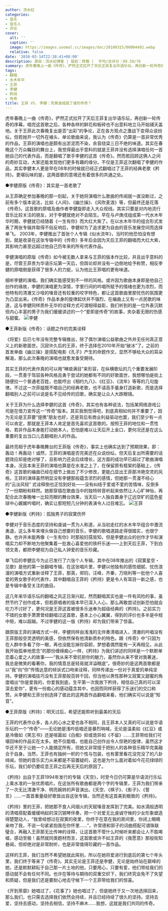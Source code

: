 ```yaml
---
author: 流水纪
categories:
- 音乐
- 音乐人
- 评论
cover:
  alt: ''
  caption: ''
  image: https://images.soomal.cc/images/doc/20100315/00004492.webp
  relative: false
date: '2010-03-14T22:38:41+08:00'
description: 源自：流水纪博客 | 版权：转载 |  平均/总评分：09.50/76
summary: 虎年春晚上一曲《传奇》，俨然正式拉开了天后王菲复出华语乐坛，再创新一轮传奇的序幕。唱完这首歌之后，各种各样的鲜花和板砖也不出意料地立马开始铺天盖地。关于王菲此次春晚复出是否“出彩”的争论，正在各方观点之激战下变得众说纷纭，但若抛开一切外在噱头、单论歌曲来说，我认为《传奇》仍算是一首非常优秀的作品，王菲的演唱也是颇有出淤泥而不染，余音绕梁三日不绝的味道。其实在春晚这个万众瞩目的舞台上，我觉得最出乎意料的就是王菲并没有选择演唱……
tags:
- 翻唱
- 水木年华
- 王菲
- 李健
- 矜持
- 传奇
title: 王菲 VS. 李健：究竟谁成就了谁的传奇？
---
```


虎年春晚上一曲《传奇》，俨然正式拉开了天后王菲复出华语乐坛，再创新一轮传奇的序幕。唱完这首歌之后，各种各样的鲜花和板砖也不出意料地立马开始铺天盖地。关于王菲此次春晚复出是否“出彩”的争论，正在各方观点之激战下变得众说纷纭，但若抛开一切外在噱头、单论歌曲来说，我认为《传奇》仍算是一首非常优秀的作品，王菲的演唱也是颇有出淤泥而不染，余音绕梁三日不绝的味道。其实在春晚这个万众瞩目的舞台上，我觉得最出乎意料的就是王菲并没有选择演唱任何一首她自己的代表作品，而是翻唱了歌手李健的这首《传奇》。然而若回顾这俩人之间的奇妙互动，大家还能发现他们更多有趣的缘分。不仅是王菲这次翻唱了李健的作品，其实李健本人更是早在08年的时候就已经正式翻唱过了王菲的经典老歌《矜持》。更堪玩味的是，这两首歌的意境还有着很多的共通之处。

●李健原版《传奇》：其实是一首老歌了

从王菲确定参加春晚的那一刻起，关于她将演唱什么歌曲的传闻就一直没断过，之前有多个版本说法，比如《人间》、《幽兰操》、《风吹麦浪》等，但最终还是花落《传奇》。这首歌的原唱及曲作者李健旋即走入大众视线。其实只要是对内地流行音乐比较关注的朋友，对于李健就绝对不会陌生。早在与卢庚戌组成第一代水木年华时期，李健就已经随着《一生有你》而大红大紫了。在以水木年华的组合形式发表了两张专辑并取得不俗反响后，李健却为了追求更为自由的音乐发展空间而选择单飞。 2003年，李健推出了首张个人专辑《似水流年》，当时的他恐怕没有想到，就是收录在这张专辑中的《传奇》多年后会因为天后王菲的翻唱而大红大紫，其影响力甚至远超过他自己历年来的所有代表作品。 

李健演唱的原版《传奇》如今被无数人拿来与王菲的版本作比较，并且出乎意料的是，尽管王菲贵为华语乐坛第一天后，但舆论却并没有一边倒地给予称赞，相反李健的原唱倒是获得了很多人的力挺，认为他比王菲唱的更有味道。 

细听李健的演唱，我们确实能感受到不一样的风格。或许因为歌曲本身即是他自己创作的缘故，李健的演唱更为深情，字里行间的吟唱所赋予的情绪也更为浓烈，而他特有的清澈又沙哑的嗓音还有较重的咬字特色，都让这首歌曲里那忧伤的氛围更为凸显出来。《传奇》作品本身的旋律起伏并不强烈，在编曲上又有一点民歌的味道，这与李健同样质朴无华的诠释方式可谓相得益彰，我们听到的是一位外表沉默但内心丰富的男子为我们缓缓讲述的一个“爱即是传奇”的故事，夹杂着无限的伤感与甜蜜。 
![李健](https://images.soomal.cc/images/doc/20100315/00004492.webp)





●王菲新版《传奇》：话题之作的完美诠释

《将爱》后已七年没有完整专辑推出，除了偶尔演唱公益歌曲之外并无任何真正意义上的新歌面世。沉寂许久后的王菲，终于选择在2010年开始“破冰”了。之前的首发单曲《幽兰操》是搭配电影《孔子》产生的命题作文，显然不够给大众的耳朵解渴，那么此次春晚的演唱也就愈发备受期待。 

其实王菲的代表作真的可以用“琳琅满目”来形容，在纵横歌坛的几个重要发展阶段，一贯善于驾驭各种风格且勇于尝试的她都有不同的好歌面世，我想哪怕是街上随便拉一个普通老百姓，也能哼出《相约九八》、《红豆》、《流年》等等的几句旋律。不过这一次菲姐既不唱自己的经典老歌，也不请高手量身打造新歌，而是选择翻唱别人之前可以说是名不见经传的旧歌，确实是让众人大跌眼镜。 

关于王菲为什么选择李健的这首《传奇》，其实也有各种说法，包括某网络游戏公司是在借力宣传这一“传奇”版本。其实我倒觉得吧，到底真相如何并不重要了，因为无论是王菲要“提携”朋友也好，还是背后有商业利益驱动也罢，我们至少有一点可以肯定，那就是王菲本人肯定是首先喜欢这首歌的。按照王菲的地位和一贯性格，若非作品本身能打动她本人，恐怕是难以让天后开上金口，更何况还是在这么重要的复出当口儿去翻唱别人的作品。 

最终亮相于虎年春晚舞台的王菲版《传奇》，事实上也确实达到了预期效果，即：轰动！再轰动！诚然，王菲的演唱是否完美还在众说纷纭，但天后复出所需要的话题效应却是绝对够了，且影响力还会后续增长，这方面的成功早已超过了歌曲演唱本身。况且本来王菲的演唱也算是在水准之上了，在保留原有框架的基础上，《传奇》这首歌的编曲已经在细节上做出了不少修改，更能凸显出王菲那冷艳空灵的风格，王菲的演绎虽然明显没有李健那般蕴含浓烈的感情，但她那一贯漫不经心的“云淡风轻” 式诠释倒也正恰到好处――没有纠结于爱或不爱的苦情味，反倒多了一份期盼和释然。她那穿插在歌曲当中的独特转音听起来依然让人心旷神怡，再配合此次春晚唯一比较亮眼的舞台效果，当天后一人独自置身于辽远空旷的蓝色星球中心娓娓吟唱时，确实让那短短几分钟的表演令人过目难忘。
![王菲](https://images.soomal.cc/images/doc/20100315/00004491.webp)





●李健新版《矜持》：孤独男子的寂寞伤怀

李健对于音乐态度的坚持和虔诚一贯为人称道，从当初走红的水木年华组合中激流勇退，这么多年来埋头做自己想要的音乐，李健的歌唱道路走得很踏实，也很宁静。也许并未能再像《一生有你》时那般妇孺皆知，但是李健出众的创作才华和演唱实力却不断地为他聚集着一批衷心喜爱他的铁杆乐迷――上到天后王菲，下到白领文青，都把李健视为自己私人钟爱的音乐珍藏。 

单飞后的李健迄今为止已发行了六张个人专辑，其中在08年推出的《寂寞星空・见歌》是他的第一张翻唱专辑，在这张唱片里，李健以他独有的感性细腻、忧伤浪漫的演唱方式重新诠释了王菲，那英，郑钧，汪峰，齐秦，万晓利等一批他个人喜爱的男女歌手的代表作，其中翻唱自王菲的《矜持》更是令人有耳目一新之感，也是专辑中备受关注的曲目。 

这几年来华语乐坛的翻唱之风正日渐兴起，然而翻唱其实也是一件有风险的事，虽然节约了创作成本，但若原唱者的版本早已深入人心，那么再敢尝试创新恐怕就会吃力不讨好了，更何况是王菲这首被很多乐迷奉为超级经典的《矜持》。之前实力不错的女歌手萧萧曾经翻唱过这首歌，基本上小心翼翼，得到的评价也多半是中规中矩，难以超越。不过李健的这一版《矜持》却为我们带来了惊喜。 

跟原版王菲的演唱方式一样，李健同样由浅浅的无伴奏清唱进入，清澈的吟唱没有王菲那般空灵透明的美感，但依然保有他清新质朴的特色。跟《传奇》中“只因为在人群中多看了你一眼，再也没能忘掉你容颜，梦想着偶然能有一天再相见，从此我开始孤单地思念”的那份缠绵痴心一样，《矜持》为我们讲述的同样是一个默默单恋着心爱之人的故事――“我从来不曾抗拒你的魅力，虽然你从来不曾对我著迷，我总是微笑的看著你，我的情意总是轻易就洋溢眼底”。很奇妙的是这两首歌都是以“我”向“你”传情达意的倾诉式口吻来诠释，同样传递出一份对于真爱的单纯坚持。李健的演唱技巧没有王菲那般百转千回，但当他以男性那种又寂寞又甜蜜的角度唱出“你是爱我的，你爱我到底，生平第一次我放下矜持，相信自己真的可以深深去爱你”，更有一份痴心的感动蕴含其中，也因而同样获得了乐迷们的交口称赞。从李健和王菲分别选择了彼此的这两首作品翻唱来看，他们确实可以说是“知音”。 

●王菲原版《矜持》：明天过后，希望还能聆听到最美的天后

王菲的代表作众多，各人的心水之爱也各不相同，且王菲本人又真的可以说是华语乐坛的一个“传奇”――无论她是浅吟低唱还是暴烈呐喊，无论是温柔如《红豆》或是冷傲如《笑忘书》还是喧嚣如《白痴》抑或诡异如《不留》……王菲带给我们可堪回味的作品实在太多。她不仅能唱，也能自己创作出令人惊艳的旋律，虽然这才华还不至于让她一个人能搞定所有，但她又非常擅于把别人的各种音乐精华完美融合于自身。当然，王菲也有独树一帜的个性与包装，也有雾里看花没完没了的八卦绯闻，但她的音乐实力从来都是不容置疑的，这也是为什么面对着如今花花绿绿的乐坛，我们却仍要叹息王菲之后再无天后的原因了。 

《矜持》出自于王菲1994年发行的专辑《天空》，时至今日仍可算是华语流行乐坛上乘水准的一张优质唱片。在这张所有歌曲都是两个字的专辑里，王菲为我们带来了一次无比清澈干净、明亮婉转的声音演出。《天空、《棋子》、《影子》、《誓言》……一首首重量级好歌皆出自这张专辑，当然还有这首美到极致的《矜持》。 

《矜持》里的王菲，把她那不食人间烟火的天赋嗓音发挥到了完美。如水滴般透明的清唱搭配着缓缓响起的深沉钢琴伴奏，把一个对爱无比虔诚守候的少女形象塑造得楚楚动人，“我曾经想过在寂寞的夜里，你终于在意在我的房间里，你闭上眼睛亲吻了我，不说一句紧紧抱我在你怀里……”，许常德和郭子的词曲搭配可谓珠联璧合，再融入王菲那无比传神的诠释，让这首歌不管什么时候听来都会让人不胜唏嘘，感动至极！虽然就同类题材而言，这首歌或许不如王菲的《我愿意》那般街知巷闻，但却绝对是非常耐听，也是非常值得珍藏的一首作品。 

这样的王菲，我们当然不希望她就此挥别，所以在她将爱进行到底后的第七个年头里，我们终于等来了《传奇》。其实无论是王菲还是李健，无论是始终站在巅峰的她，还是默默耕耘于自己那一片土地的他，只要用心，只要有爱，他们带给我们的感动就不会有任何不同。也许在等待与期待的双重交织下，我们终究会免不了失望和质疑，但是我们还是要耐心地去守候下一个王菲带给我们的惊喜。 

《开到荼靡》她唱过了，《花事了》她也唱过了，但是她终于又一次地选择回来，那么我们，也只需去选择我们依然会持续，并且已经持续了很久的坚持。坚持去爱，坚持去感动，坚持去相信，坚持不麻木……我想，这就是我们共同的传奇。